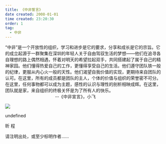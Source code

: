 ```yaml
---
title: 《中非誓言》 
date created: 2008-01-01
time created: 23:20:30
order: 1
tag:
  - 中非
---
```


“中非”是一个开放性的组织，学习和进步是它的要求，分享和成长是它的宗旨。它的成立起源于一群聚集在深圳的年轻人关于自由驾驭生活的梦想——他们在追寻各自理想的路上偶然相遇，怀着对明天的希望拉起双手，共同搭建起了属于自己的精神家园。他们懂得热爱自己的工作，更懂得享受自己的生活。他们遵守团队铁一般的纪律，更服从内心火一般的天性。他们渴望自我价值的实现，更期待来自团队的认可。在这里，所有的成员都是团队的主人，个体的价值与组织的荣誉密不可分。在这里，任何事物都可以成为主题，感性的认识与理性的剖析相映成辉。在这里，团队就是家，来自组织的终极关怀是为了所有人的快乐。                                                                                 --《中非宣言》，小飞


![](http://b.bst.126.net/common/face60.png)

undefined

昕 程

请注明出处，或至少标明作者……